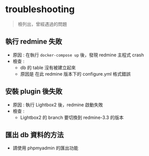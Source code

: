 
# troubleshooting

> 檢列出，曾經遇過的問題

## 執行 redmine 失敗

- 原因 : 在執行 `docker-compose up` 後，發現 redmine 主程式 crash
- 檢查 : 
	- db 的 table 沒有被建立起來
	- 原因是 在此 redmine 版本下的 configure.yml 格式錯誤

## 安裝 plugin 後失敗

- 原因 : 執行 Lightbox2 後，redmine 啟動失敗
- 檢查 : 
	- Lightbox2 的 branch 要切換到 redmine-3.3 的版本

## 匯出 db 資料的方法

- 請使用 phpmyadmin 的匯出功能
